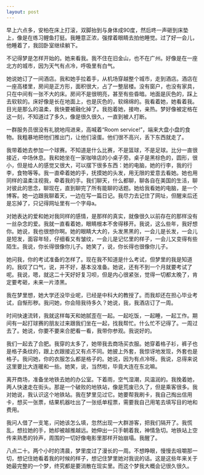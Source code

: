 ```yaml
---
layout: post
---
```


早上六点多，安柏在床上打滚，双脚抬到与身体成90度，然后咚一声砸到床垫上，像是在练习鲤鱼打挺。我睡意正浓，强撑着眼睛去拍他睡觉。过了好一会儿，他睡着了，我回卧室继续躺下。

不记得梦是怎样开始的。她来看我。我不住在旧金山，也不在广州。好像是在一座北方的城市，因为天气有点冷，呼吸里有白气。

她说她订了一间酒店。我和她手拉着手，从机场穿越整个城市，走到酒店。酒店在一座高楼里，房间是正方形，面积很大，占了一整层楼。没有窗户，也没有家具，只在中间有一张不大的床。房间不是很明亮，甚至有些昏暗。地面是灰色的，踩上去软软的。床好像是长在地面上，也是灰色的，软绵绵的。我看着她，她看着我。目光是那么的温柔，我快要被融化掉了。我抱着她，接吻，亲热。梦好像被定格在这一刻，不知道过了多久，像是很久很久，一直到被人打断。

一群服务员很没有礼貌地闯进来，高喊着“Room service!”，端来大盘小盘的食物。我粗暴地把他们推出门，让他们滚蛋。他们很不高兴，丢下东西就走了。

我带着她去参加一个球赛。不知道是什么比赛，不是篮球，不是足球。比分一直很接近，中场休息。我和她坐在一家咖啡店的小桌子旁。桌子是黑棕色的，圆形，很小，但是给人的感觉又很大，可以摆下很多东西：她的电脑，她的行李，我的行李，食物等等。我一直牵着她的手，抚摸她的头发，用无限的爱意去看她。她也用同样的温柔注视我，牵着我的手。我们聊天，什么都聊，聊各自在美国的生活，聊对彼此的思念，聊现在，直到聊完了所有能聊的话题。她给我看她的电脑，是一个博客。她一边跟我聊着天，一边在写一篇日记。我尽力去记住了网址，但醒来后还是忘掉了，只记得网址里有一个字母a。

对她表达的爱和她对我同样的感情，是那样的真实，就像很久以前存在的那样没有一丝杂念的爱。我就一直看着她，眼睛根本不舍得移开。我说，这么些年，我好想你。她说，我也很想你啊。她的眼睛大大的，头发黑黑的，一会儿是长发，一会儿是短发，面容年轻，仔细看又有皱纹，一会儿是记忆里的样子，一会儿又变得有些陌生。我说，你长得很像你儿子。她笑了，说，你长得也很像你儿子。

她问我，你的考试准备的怎样了。现在我不知道是什么考试，但梦里的我是知道的。我叹了口气，说，并不好，基本没准备。她说，还有不到一个月就要考试了呢。我说，嗯，就这二十天好好复习呗，但是内心很紧张，觉得一切都太晚了，肯定要考砸，未来一片漆黑。

我在梦里想，她大学还没毕业呢，已经是中科大的教授了。而我却还在担心毕业考试，自惭形秽。我问她，你会陪我待多久？她说，我，我酒店订了一周。

时间快速流转，我就这样每天和她腻歪在一起。一起吃饭，一起睡，一起工作。期间有一起打球赛的朋友过来跟我们坐在一起，找我帮忙。什么忙不记得了。一周过去了。她说，你要不要来合肥看一看，我带你参观。我说好的。

我们一起去了合肥。我穿的太多了，她带我去商场买衣服。她穿着格子衫，裤子也是格子条纹的，跟上衣跟接近又有点不同。她披上外套，我惊讶地发现，外套也是格子。我问她，你的衣服怎么都是格子的。她说，因为有点冷呀。我说，总得来说这里要比大连暖和一些。她笑，说，当然啦，毕竟大连在东北嘛。

离开商场，准备坐地铁去她的办公室。下着雨，空气湿潮，风温润的。我挽着她，两人快速走在街头。那是一个破败的地铁站，像是荒废已久了，但是乘客很多。我对她说，我认识这个地铁站。我在梦里见过它。她要帮我刷卡，我自己掏出信用卡，想买一张票，结果机器吐出了一张纸单程票，需要我自己用笔去填写目的地和费用。

我问人借了一支笔，问她该怎么填，忽然出现一大群游客，把我们隔开了。我慌乱，想拉她的手，她却被越推越远。她伸出一只手朝着我，神情急切。地铁站上空传来熟悉的铃声，周围的一切好像电影里那样开始崩塌。我醒了。

八点二十。两个小时的清晨，梦里度过了漫长的一周。不想睁眼，慢慢去咀嚼那一切，想记住她看着我的时候的样子，想记住梦里她对我说的话。这是这些年来关于她最完整的一个梦，终究都是要消散在现实里。而这个梦我大概会记很久很久。
